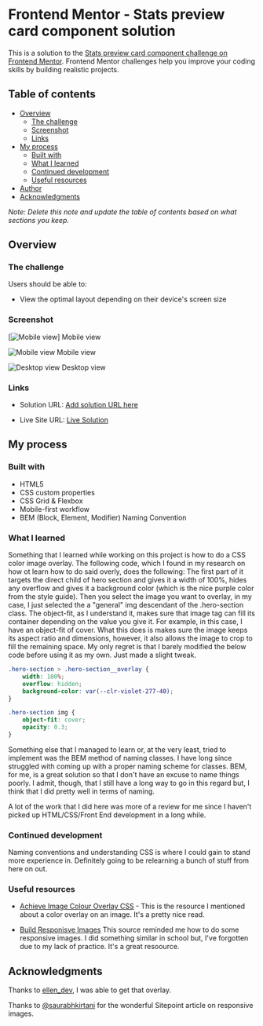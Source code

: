 # Frontend Mentor - Stats preview card component solution

This is a solution to the [Stats preview card component challenge on Frontend Mentor](https://www.frontendmentor.io/challenges/stats-preview-card-component-8JqbgoU62). Frontend Mentor challenges help you improve your coding skills by building realistic projects.

## Table of contents

-   [Overview](#overview)
    -   [The challenge](#the-challenge)
    -   [Screenshot](#screenshot)
    -   [Links](#links)
-   [My process](#my-process)
    -   [Built with](#built-with)
    -   [What I learned](#what-i-learned)
    -   [Continued development](#continued-development)
    -   [Useful resources](#useful-resources)
-   [Author](#author)
-   [Acknowledgments](#acknowledgments)

_Note: Delete this note and update the table of contents based on what sections you keep._

## Overview

### The challenge

Users should be able to:

-   View the optimal layout depending on their device's screen size

### Screenshot

[![Mobile view](https://imgur.com/a/Rca8Ldm)]
Mobile view

![Mobile view](https://imgur.com/a/61QHcsu)
Mobile view

![Desktop view](https://imgur.com/a/5mAfIpr)
Desktop view

### Links

-   Solution URL: [Add solution URL here](https://your-solution-url.com)

-   Live Site URL: [Live Solution](https://brandonpretelt.com/festatspreviewcard/index.html)

## My process

### Built with

-   HTML5
-   CSS custom properties
-   CSS Grid & Flexbox
-   Mobile-first workflow
-   BEM (Block, Element, Modifier) Naming Convention

### What I learned

Something that I learned while working on this project is how to do a CSS color image overlay. The following code, which I found in my research on how ot learn how to do said overly, does the following: The first part of it targets the direct child of hero section and gives it a width of 100%, hides any overflow and gives it a background color (which is the nice purple color from the style guide). Then you select the image you want to overlay, in my case, I just selected the a "general" img descendant of the .hero-section class. The object-fit, as I understand it, makes sure that image tag can fill its container depending on the value you give it. For example, in this case, I have an object-fit of cover. What this does is makes sure the image keeps its aspect ratio and dimensions, however, it also allows the image to crop to fill the remaining space. My only regret is that I barely modified the below code before using it as my own. Just made a slight tweak.

```css
.hero-section > .hero-section__overlay {
    width: 100%;
    overflow: hidden;
    background-color: var(--clr-violet-277-40);
}

.hero-section img {
    object-fit: cover;
    opacity: 0.3;
}
```

Something else that I managed to learn or, at the very least, tried to implement was the BEM method of naming classes. I have long since struggled with coming up with a proper naming scheme for classes. BEM, for me, is a great solution so that I don't have an excuse to name things poorly. I admit, though, that I still have a long way to go in this regard but, I think that I did pretty well in terms of naming.

A lot of the work that I did here was more of a review for me since I haven't picked up HTML/CSS/Front End development in a long while.

### Continued development

Naming conventions and understanding CSS is where I could gain to stand more experience in. Definitely going to be relearning a bunch of stuff from here on out.

### Useful resources

-   [Achieve Image Colour Overlay CSS](https://dev.to/ellen_dev/two-ways-to-achieve-an-image-colour-overlay-with-css-eio) - This is the resource I mentioned about a color overlay on an image. It's a pretty nice read.

-   [Build Responisve Images](https://www.sitepoint.com/how-to-build-responsive-images-with-srcset/)
    This source reminded me how to do some responsive images. I did something similar in school but, I've forgotten due to my lack of practice. It's a great resoource.

## Acknowledgments

Thanks to [ellen_dev](https://twitter.com/ellen_dev), I was able to get that overlay.

Thanks to [@saurabhkirtani](https://twitter.com/saurabhkirtani) for the wonderful Sitepoint article on responsive images.
